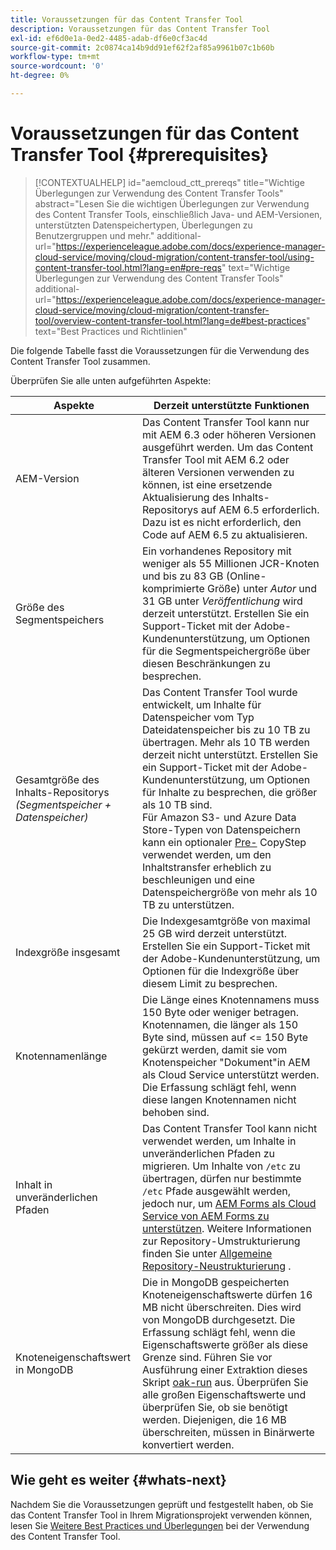 ```yaml
---
title: Voraussetzungen für das Content Transfer Tool
description: Voraussetzungen für das Content Transfer Tool
exl-id: ef6d0e1a-0ed2-4485-adab-df6e0cf3ac4d
source-git-commit: 2c0874ca14b9dd91ef62f2af85a9961b07c1b60b
workflow-type: tm+mt
source-wordcount: '0'
ht-degree: 0%

---
```


# Voraussetzungen für das Content Transfer Tool {#prerequisites}

>[!CONTEXTUALHELP]
>id="aemcloud_ctt_prereqs"
>title="Wichtige Überlegungen zur Verwendung des Content Transfer Tools"
>abstract="Lesen Sie die wichtigen Überlegungen zur Verwendung des Content Transfer Tools, einschließlich Java- und AEM-Versionen, unterstützten Datenspeichertypen, Überlegungen zu Benutzergruppen und mehr."
>additional-url="https://experienceleague.adobe.com/docs/experience-manager-cloud-service/moving/cloud-migration/content-transfer-tool/using-content-transfer-tool.html?lang=en#pre-reqs" text="Wichtige Überlegungen zur Verwendung des Content Transfer Tools"
>additional-url="https://experienceleague.adobe.com/docs/experience-manager-cloud-service/moving/cloud-migration/content-transfer-tool/overview-content-transfer-tool.html?lang=de#best-practices" text="Best Practices und Richtlinien"

Die folgende Tabelle fasst die Voraussetzungen für die Verwendung des Content Transfer Tool zusammen.

Überprüfen Sie alle unten aufgeführten Aspekte:

| Aspekte | Derzeit unterstützte Funktionen |
|--- |--- |
| AEM-Version | Das Content Transfer Tool kann nur mit AEM 6.3 oder höheren Versionen ausgeführt werden. Um das Content Transfer Tool mit AEM 6.2 oder älteren Versionen verwenden zu können, ist eine ersetzende Aktualisierung des Inhalts-Repositorys auf AEM 6.5 erforderlich. Dazu ist es nicht erforderlich, den Code auf AEM 6.5 zu aktualisieren. |
| Größe des Segmentspeichers | Ein vorhandenes Repository mit weniger als 55 Millionen JCR-Knoten und bis zu 83 GB (Online-komprimierte Größe) unter *Autor* und 31 GB unter *Veröffentlichung* wird derzeit unterstützt. Erstellen Sie ein Support-Ticket mit der Adobe-Kundenunterstützung, um Optionen für die Segmentspeichergröße über diesen Beschränkungen zu besprechen. |
| Gesamtgröße des Inhalts-Repositorys <br>*(Segmentspeicher + Datenspeicher)* | Das Content Transfer Tool wurde entwickelt, um Inhalte für Datenspeicher vom Typ Dateidatenspeicher bis zu 10 TB zu übertragen. Mehr als 10 TB werden derzeit nicht unterstützt. Erstellen Sie ein Support-Ticket mit der Adobe-Kundenunterstützung, um Optionen für Inhalte zu besprechen, die größer als 10 TB sind. <br>Für Amazon S3- und Azure Data Store-Typen von Datenspeichern kann ein optionaler  [Pre-](https://experienceleague.adobe.com/docs/experience-manager-cloud-service/moving/cloud-migration/content-transfer-tool/handling-large-content-repositories.html?lang=en#setting-up-pre-copy-step) CopyStep verwendet werden, um den Inhaltstransfer erheblich zu beschleunigen und eine Datenspeichergröße von mehr als 10 TB zu unterstützen. |
| Indexgröße insgesamt | Die Indexgesamtgröße von maximal 25 GB wird derzeit unterstützt. Erstellen Sie ein Support-Ticket mit der Adobe-Kundenunterstützung, um Optionen für die Indexgröße über diesem Limit zu besprechen. |
| Knotennamenlänge | Die Länge eines Knotennamens muss 150 Byte oder weniger betragen. Knotennamen, die länger als 150 Byte sind, müssen auf &lt;= 150 Byte gekürzt werden, damit sie vom Knotenspeicher &quot;Dokument&quot;in AEM als Cloud Service unterstützt werden. Die Erfassung schlägt fehl, wenn diese langen Knotennamen nicht behoben sind. |
| Inhalt in unveränderlichen Pfaden | Das Content Transfer Tool kann nicht verwendet werden, um Inhalte in unveränderlichen Pfaden zu migrieren. Um Inhalte von `/etc` zu übertragen, dürfen nur bestimmte `/etc` Pfade ausgewählt werden, jedoch nur, um [AEM Forms als Cloud Service von AEM Forms zu unterstützen](https://experienceleague.adobe.com/docs/experience-manager-forms-cloud-service/forms/migrate-to-forms-as-a-cloud-service.html?lang=en#paths-of-various-aem-forms-specific-assets). Weitere Informationen zur Repository-Umstrukturierung finden Sie unter [Allgemeine Repository-Neustrukturierung](https://experienceleague.adobe.com/docs/experience-manager-64/deploying/restructuring/all-repository-restructuring-in-aem-6-4.html?lang=en#restructuring) . |
| Knoteneigenschaftswert in MongoDB | Die in MongoDB gespeicherten Knoteneigenschaftswerte dürfen 16 MB nicht überschreiten. Dies wird von MongoDB durchgesetzt. Die Erfassung schlägt fehl, wenn die Eigenschaftswerte größer als diese Grenze sind. Führen Sie vor Ausführung einer Extraktion dieses Skript [oak-run](https://repo1.maven.org/maven2/org/apache/jackrabbit/oak-run/1.38.0/oak-run-1.38.0.jar) aus. Überprüfen Sie alle großen Eigenschaftswerte und überprüfen Sie, ob sie benötigt werden. Diejenigen, die 16 MB überschreiten, müssen in Binärwerte konvertiert werden. |

## Wie geht es weiter {#whats-next}

Nachdem Sie die Voraussetzungen geprüft und festgestellt haben, ob Sie das Content Transfer Tool in Ihrem Migrationsprojekt verwenden können, lesen Sie [Weitere Best Practices und Überlegungen](/help/move-to-cloud-service/content-transfer-tool/using-content-transfer-tool.md) bei der Verwendung des Content Transfer Tool.

